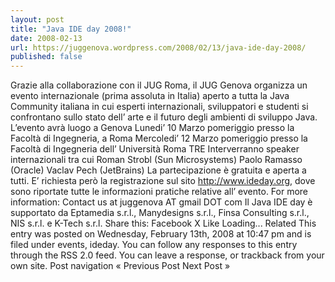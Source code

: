 ```yaml
---
layout: post
title: "Java IDE day 2008!"
date: 2008-02-13
url: https://juggenova.wordpress.com/2008/02/13/java-ide-day-2008/
published: false 
---
```


Grazie alla collaborazione con il JUG Roma, il JUG Genova organizza un evento internazionale (prima assoluta in Italia) aperto a tutta la Java Community italiana in cui esperti internazionali, sviluppatori e studenti si confrontano sullo stato dell’ arte e il futuro degli ambienti di sviluppo Java. L’evento avrà luogo a Genova Lunedi’ 10 Marzo pomeriggio presso la Facoltà di Ingegneria, a Roma Mercoledi’ 12 Marzo pomeriggio presso la Facoltà di Ingegneria dell’ Università Roma TRE Interverranno speaker internazionali tra cui Roman Strobl (Sun Microsystems) Paolo Ramasso (Oracle) Vaclav Pech (JetBrains) La partecipazione è gratuita e aperta a tutti. E’ richiesta però la registrazione sul sito http://www.ideday.org, dove sono riportate tutte le informazioni pratiche relative all’ evento. For more information: Contact us at juggenova AT gmail DOT com Il Java IDE day è supportato da Eptamedia s.r.l., Manydesigns s.r.l., Finsa Consulting s.r.l., NIS s.r.l. e K-Tech s.r.l. Share this: Facebook X Like Loading... Related This entry was posted on Wednesday, February 13th, 2008 at 10:47 pm and is filed under events, ideday. You can follow any responses to this entry through the RSS 2.0 feed. You can leave a response, or trackback from your own site. Post navigation « Previous Post Next Post »
